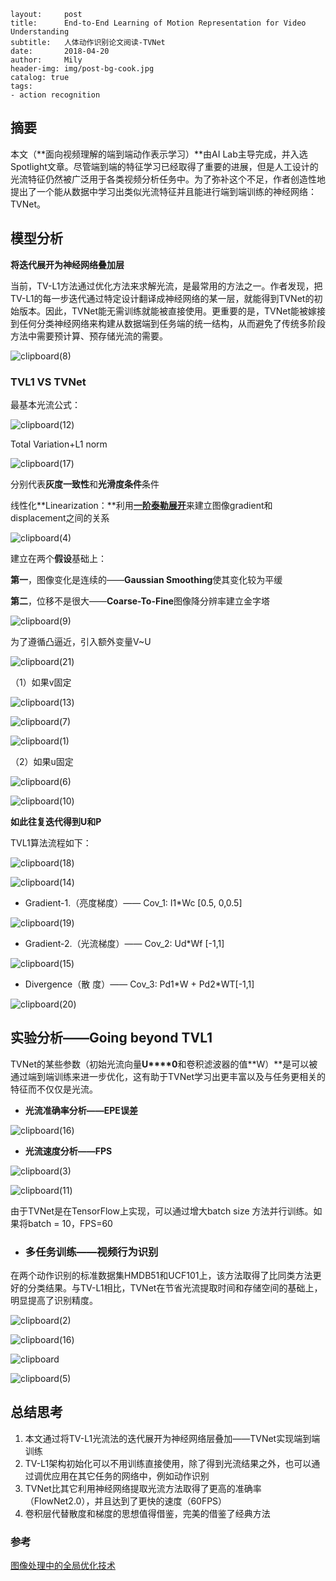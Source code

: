     layout:     post
    title:      End-to-End Learning of Motion Representation for Video Understanding
    subtitle:   人体动作识别论文阅读-TVNet
    date:       2018-04-20
    author:     Mily
    header-img: img/post-bg-cook.jpg
    catalog: true
    tags:
    - action recognition

## **摘要**

本文（**面向视频理解的端到端动作表示学习）**由AI Lab主导完成，并入选Spotlight文章。尽管端到端的特征学习已经取得了重要的进展，但是人工设计的光流特征仍然被广泛用于各类视频分析任务中。为了弥补这个不足，作者创造性地提出了一个能从数据中学习出类似光流特征并且能进行端到端训练的神经网络：TVNet。

## **模型分析**

**将迭代展开为神经网络叠加层**

当前，TV-L1方法通过优化方法来求解光流，是最常用的方法之一。作者发现，把TV-L1的每一步迭代通过特定设计翻译成神经网络的某一层，就能得到TVNet的初始版本。因此，TVNet能无需训练就能被直接使用。更重要的是，TVNet能被嫁接到任何分类神经网络来构建从数据端到任务端的统一结构，从而避免了传统多阶段方法中需要预计算、预存储光流的需要。

![clipboard(8)](/../img/2018-04-20-End-to-End-Learning-of-Motion-Representation-for-Video-Understanding/clipboard(8).png)

### **TVL1 VS TVNet**

最基本光流公式：

![clipboard(12)](/../img/2018-04-20-End-to-End-Learning-of-Motion-Representation-for-Video-Understanding/clipboard(12).png)

Total Variation+L1 norm

![clipboard(17)](/../img/2018-04-20-End-to-End-Learning-of-Motion-Representation-for-Video-Understanding/clipboard(17).png)

分别代表**灰度一致性**和**光滑度条件**条件

线性化**Linearization：**利用[**一阶泰勒展开**](http://en.wikipedia.org/wiki/Taylor_series)来建立图像gradient和displacement之间的关系

![clipboard(4)](/../img/2018-04-20-End-to-End-Learning-of-Motion-Representation-for-Video-Understanding/clipboard(4).png)

建立在两个**假设**基础上：

**第一**，图像变化是连续的——**Gaussian Smoothing**使其变化较为平缓

**第二**，位移不是很大——**Coarse-To-Fine**图像降分辨率建立金字塔

![clipboard(9)](/../img/2018-04-20-End-to-End-Learning-of-Motion-Representation-for-Video-Understanding/clipboard(9).png)

为了遵循凸逼近，引入额外变量V~U

![clipboard(21)](/../img/2018-04-20-End-to-End-Learning-of-Motion-Representation-for-Video-Understanding/clipboard(21).png)

（1）如果v固定

![clipboard(13)](/../img/2018-04-20-End-to-End-Learning-of-Motion-Representation-for-Video-Understanding/clipboard(13).png)

![clipboard(7)](/../img/2018-04-20-End-to-End-Learning-of-Motion-Representation-for-Video-Understanding/clipboard(7).png)

![clipboard(1)](/../img/2018-04-20-End-to-End-Learning-of-Motion-Representation-for-Video-Understanding/clipboard(1).png)

（2）如果u固定

![clipboard(6)](/../img/2018-04-20-End-to-End-Learning-of-Motion-Representation-for-Video-Understanding/clipboard(6).png)

![clipboard(10)](/../img/2018-04-20-End-to-End-Learning-of-Motion-Representation-for-Video-Understanding/clipboard(10).png)

**如此往复迭代得到U和P**

TVL1算法流程如下：

![clipboard(18)](/../img/2018-04-20-End-to-End-Learning-of-Motion-Representation-for-Video-Understanding/clipboard(18).png)

![clipboard(14)](/../img/2018-04-20-End-to-End-Learning-of-Motion-Representation-for-Video-Understanding/clipboard(14).png)

- Gradient-1.（亮度梯度）—— Cov_1:  I1\*Wc [0.5, 0,0.5]

![clipboard(19)](/../img/2018-04-20-End-to-End-Learning-of-Motion-Representation-for-Video-Understanding/clipboard(19).png)

- Gradient-2.（光流梯度）—— Cov_2: Ud\*Wf [-1,1]

![clipboard(15)](/../img/2018-04-20-End-to-End-Learning-of-Motion-Representation-for-Video-Understanding/clipboard(15).png)

- Divergence（散 度）—— Cov_3: Pd1\*W + Pd2*WT[-1,1]

![clipboard(20)](/../img/2018-04-20-End-to-End-Learning-of-Motion-Representation-for-Video-Understanding/clipboard(20).png)

## **实验分析——Going beyond TVL1**

TVNet的某些参数（初始光流向量**U****0**和卷积滤波器的值**W）**是可以被通过端到端训练来进一步优化，这有助于TVNet学习出更丰富以及与任务更相关的特征而不仅仅是光流。

- **光流准确率分析——EPE误差**

![clipboard(16)](/../img/2018-04-20-End-to-End-Learning-of-Motion-Representation-for-Video-Understanding/clipboard(16).png)

- **光流速度分析——FPS**

![clipboard(3)](/../img/2018-04-20-End-to-End-Learning-of-Motion-Representation-for-Video-Understanding/clipboard(3).png)

![clipboard(11)](/../img/2018-04-20-End-to-End-Learning-of-Motion-Representation-for-Video-Understanding/clipboard(11).png)

由于TVNet是在TensorFlow上实现，可以通过增大batch size 方法并行训练。如果将batch = 10，FPS=60

- ### **多任务训练——视频行为识别**

在两个动作识别的标准数据集HMDB51和UCF101上，该方法取得了比同类方法更好的分类结果。与TV-L1相比，TVNet在节省光流提取时间和存储空间的基础上，明显提高了识别精度。

![clipboard(2)](/../img/2018-04-20-End-to-End-Learning-of-Motion-Representation-for-Video-Understanding/clipboard(2).png)

![clipboard(16)](/../img/2018-04-20-End-to-End-Learning-of-Motion-Representation-for-Video-Understanding/clipboard(16).png)

![clipboard](/../img/2018-04-20-End-to-End-Learning-of-Motion-Representation-for-Video-Understanding/clipboard.png)

![clipboard(5)](/../img/2018-04-20-End-to-End-Learning-of-Motion-Representation-for-Video-Understanding/clipboard(5).png)

## **总结思考**

1. 本文通过将TV-L1光流法的迭代展开为神经网络层叠加——TVNet实现端到端训练
2. TV-L1架构初始化可以不用训练直接使用，除了得到光流结果之外，也可以通过调优应用在其它任务的网络中，例如动作识别
3. TVNet比其它利用神经网络提取光流方法取得了更高的准确率（FlowNet2.0），并且达到了更快的速度（60FPS）
4. 卷积层代替散度和梯度的思想值得借鉴，完美的借鉴了经典方法

### 参考

[图像处理中的全局优化技术](https://blog.csdn.net/MulinB/article/details/12005723)